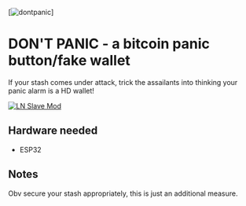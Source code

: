 
[![dontpanic](https://i.imgur.com/OHFlGCc.jpg)]

# DON'T PANIC - a bitcoin panic button/fake wallet

If your stash comes under attack, trick the assailants into thinking your panic alarm is a HD wallet!

[![LN Slave Mod](https://i.imgur.com/OHFlGCc.jpg)](https://www.youtube.com/watch?v=yxiafO4Tc-A)

## Hardware needed

* ESP32 

## Notes

Obv secure your stash appropriately, this is just an additional measure.

